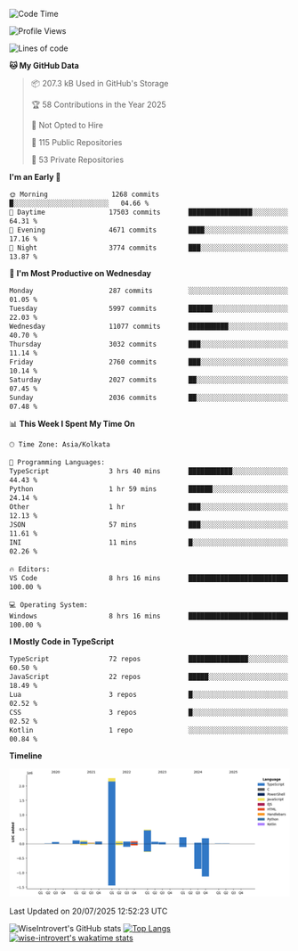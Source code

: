 <!--START_SECTION:waka-->
![Code Time](http://img.shields.io/badge/Code%20Time-2%2C397%20hrs%2022%20mins-blue)

![Profile Views](http://img.shields.io/badge/Profile%20Views-0-blue)

![Lines of code](https://img.shields.io/badge/From%20Hello%20World%20I%27ve%20Written-4.0%20million%20lines%20of%20code-blue)

**🐱 My GitHub Data** 

> 📦 207.3 kB Used in GitHub's Storage 
 > 
> 🏆 58 Contributions in the Year 2025
 > 
> 🚫 Not Opted to Hire
 > 
> 📜 115 Public Repositories 
 > 
> 🔑 53 Private Repositories 
 > 
**I'm an Early 🐤** 

```text
🌞 Morning                1268 commits        █░░░░░░░░░░░░░░░░░░░░░░░░   04.66 % 
🌆 Daytime                17503 commits       ████████████████░░░░░░░░░   64.31 % 
🌃 Evening                4671 commits        ████░░░░░░░░░░░░░░░░░░░░░   17.16 % 
🌙 Night                  3774 commits        ███░░░░░░░░░░░░░░░░░░░░░░   13.87 % 
```
📅 **I'm Most Productive on Wednesday** 

```text
Monday                   287 commits         ░░░░░░░░░░░░░░░░░░░░░░░░░   01.05 % 
Tuesday                  5997 commits        ██████░░░░░░░░░░░░░░░░░░░   22.03 % 
Wednesday                11077 commits       ██████████░░░░░░░░░░░░░░░   40.70 % 
Thursday                 3032 commits        ███░░░░░░░░░░░░░░░░░░░░░░   11.14 % 
Friday                   2760 commits        ███░░░░░░░░░░░░░░░░░░░░░░   10.14 % 
Saturday                 2027 commits        ██░░░░░░░░░░░░░░░░░░░░░░░   07.45 % 
Sunday                   2036 commits        ██░░░░░░░░░░░░░░░░░░░░░░░   07.48 % 
```


📊 **This Week I Spent My Time On** 

```text
🕑︎ Time Zone: Asia/Kolkata

💬 Programming Languages: 
TypeScript               3 hrs 40 mins       ███████████░░░░░░░░░░░░░░   44.43 % 
Python                   1 hr 59 mins        ██████░░░░░░░░░░░░░░░░░░░   24.14 % 
Other                    1 hr                ███░░░░░░░░░░░░░░░░░░░░░░   12.13 % 
JSON                     57 mins             ███░░░░░░░░░░░░░░░░░░░░░░   11.61 % 
INI                      11 mins             █░░░░░░░░░░░░░░░░░░░░░░░░   02.26 % 

🔥 Editors: 
VS Code                  8 hrs 16 mins       █████████████████████████   100.00 % 

💻 Operating System: 
Windows                  8 hrs 16 mins       █████████████████████████   100.00 % 
```

**I Mostly Code in TypeScript** 

```text
TypeScript               72 repos            ███████████████░░░░░░░░░░   60.50 % 
JavaScript               22 repos            █████░░░░░░░░░░░░░░░░░░░░   18.49 % 
Lua                      3 repos             █░░░░░░░░░░░░░░░░░░░░░░░░   02.52 % 
CSS                      3 repos             █░░░░░░░░░░░░░░░░░░░░░░░░   02.52 % 
Kotlin                   1 repo              ░░░░░░░░░░░░░░░░░░░░░░░░░   00.84 % 
```



**Timeline**

![Lines of Code chart](https://raw.githubusercontent.com/wise-introvert/wise-introvert/master/assets/bar_graph.png)


 Last Updated on 20/07/2025 12:52:23 UTC
<!--END_SECTION:waka-->

![WiseIntrovert's GitHub stats](https://github-readme-stats.vercel.app/api?username=wise-introvert&count_private=true&show_icons=true)
[![Top Langs](https://github-readme-stats.vercel.app/api/top-langs/?username=wise-introvert&langs_count=10)](https://github.com/anuraghazra/github-readme-stats)
[![wise-introvert's wakatime stats](https://github-readme-stats.vercel.app/api/wakatime?username=wiseintrovert)](https://github.com/anuraghazra/github-readme-stats)
